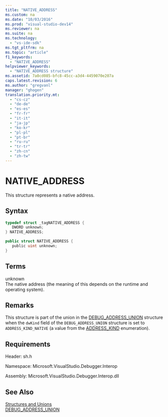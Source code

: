 ```yaml
---
title: "NATIVE_ADDRESS"
ms.custom: na
ms.date: "10/03/2016"
ms.prod: "visual-studio-dev14"
ms.reviewer: na
ms.suite: na
ms.technology: 
  - "vs-ide-sdk"
ms.tgt_pltfrm: na
ms.topic: "article"
f1_keywords: 
  - "NATIVE_ADDRESS"
helpviewer_keywords: 
  - "NATIVE_ADDRESS structure"
ms.assetid: 7a0cd085-bfc8-45cc-a3d4-4459070e207a
caps.latest.revision: 6
ms.author: "gregvanl"
manager: "ghogen"
translation.priority.mt: 
  - "cs-cz"
  - "de-de"
  - "es-es"
  - "fr-fr"
  - "it-it"
  - "ja-jp"
  - "ko-kr"
  - "pl-pl"
  - "pt-br"
  - "ru-ru"
  - "tr-tr"
  - "zh-cn"
  - "zh-tw"
---
```

# NATIVE_ADDRESS
This structure represents a native address.  
  
## Syntax  
  
```cpp  
typedef struct _tagNATIVE_ADDRESS {  
   DWORD unknown;  
} NATIVE_ADDRESS;  
```  
  
```c#  
public struct NATIVE_ADDRESS {  
   public uint unknown;  
}  
```  
  
## Terms  
 unknown  
 The native address (the meaning of this depends on the runtime and operating system).  
  
## Remarks  
 This structure is part of the union in the [DEBUG_ADDRESS_UNION](../extensibility/debug_address_union.md) structure when the `dwKind` field of the `DEBUG_ADDRESS_UNION` structure is set to `ADDRESS_KIND_NATIVE` (a value from the [ADDRESS_KIND](../extensibility/address_kind.md) enumeration).  
  
## Requirements  
 Header: sh.h  
  
 Namespace: Microsoft.VisualStudio.Debugger.Interop  
  
 Assembly: Microsoft.VisualStudio.Debugger.Interop.dll  
  
## See Also  
 [Structures and Unions](../extensibility/structures-and-unions.md)   
 [DEBUG_ADDRESS_UNION](../extensibility/debug_address_union.md)
